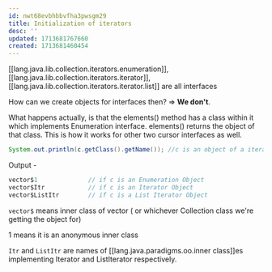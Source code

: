 ```yaml
---
id: nwt68evbhbbvfha3pwsgm29
title: Initialization of iterators
desc: ''
updated: 1713681767660
created: 1713681460454
---
```


[[lang.java.lib.collection.iterators.enumeration]], [[lang.java.lib.collection.iterators.iterator]], [[lang.java.lib.collection.iterators.iterator.list]] are all interfaces


How can we create objects for interfaces then?
⇒ **We don't**.

What happens actually, is that the elements() method has a class within it which implements Enumeration interface. elements() returns the object of that class. This is how it works for other two cursor interfaces as well.

```java
System.out.println(c.getClass().getName()); //c is an object of a iterator
```
Output - 
```java
vector$1              // if c is an Enumeration Object
vector$Itr            // if c is an Iterator Object
vector$ListItr        // if c is a List Iterator Object
```

`vector$` means inner class of vector ( or whichever Collection class we're getting the object for)

1 means it is an anonymous inner class

`Itr` and `ListItr` are names of [[lang.java.paradigms.oo.inner class]]es implementing Iterator and ListIterator respectively.
